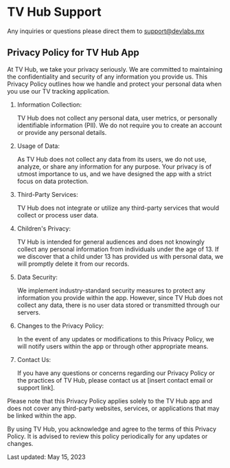 # TV Hub Support

Any inquiries or questions please direct them to support@devlabs.mx

## Privacy Policy for TV Hub App

At TV Hub, we take your privacy seriously. We are committed to maintaining the confidentiality and security of any information you provide us. This Privacy Policy outlines how we handle and protect your personal data when you use our TV tracking application.


1. Information Collection:

	TV Hub does not collect any personal data, user metrics, or personally identifiable information (PII). We do not require you to create an account or provide any personal details.


2. Usage of Data:

	As TV Hub does not collect any data from its users, we do not use, analyze, or share any information for any purpose. Your privacy is of utmost importance to us, and we have designed the app with a strict focus on data protection.


3. Third-Party Services:

	TV Hub does not integrate or utilize any third-party services that would collect or process user data.


4. Children's Privacy:

	TV Hub is intended for general audiences and does not knowingly collect any personal information from individuals under the age of 13. If we discover that a child under 13 has provided us with personal data, we will promptly delete it from our records.


5. Data Security:

	We implement industry-standard security measures to protect any information you provide within the app. However, since TV Hub does not collect any data, there is no user data stored or transmitted through our servers.


6. Changes to the Privacy Policy:

	In the event of any updates or modifications to this Privacy Policy, we will notify users within the app or through other appropriate means.


7. Contact Us:

	If you have any questions or concerns regarding our Privacy Policy or the practices of TV Hub, please contact us at [insert contact email or support link].

Please note that this Privacy Policy applies solely to the TV Hub app and does not cover any third-party websites, services, or applications that may be linked within the app.

By using TV Hub, you acknowledge and agree to the terms of this Privacy Policy. It is advised to review this policy periodically for any updates or changes.

Last updated: May 15, 2023
